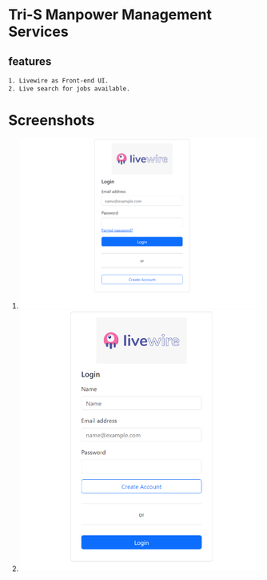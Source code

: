 # Tri-S Manpower Management Services
## features
    1. Livewire as Front-end UI.
    2. Live search for jobs available.
# Screenshots
   1. ![alt text](https://github.com/No-Spacing/Livewire-Login/blob/main/screenshots/sc_1.png)
   2. ![alt text](https://github.com/No-Spacing/Livewire-Login/blob/main/screenshots/sc_2.png)
